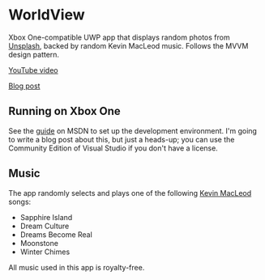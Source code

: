 # WorldView

Xbox One-compatible UWP app that displays random photos from [Unsplash](https://unsplash.com/), backed by random Kevin MacLeod music. Follows the MVVM design pattern.

[YouTube video](https://www.youtube.com/watch?v=joX23HvMCm4)

[Blog post](http://jamesswright.co.uk/blog/1462207-developing-uwp-apps-xbox-one)


## Running on Xbox One

See the [guide](https://msdn.microsoft.com/en-us/windows/uwp/xbox-apps/getting-started) on MSDN to set up the development environment. I'm going to write a blog post about this, but just a heads-up; you can use the Community Edition of Visual Studio if you don't have a license.


## Music

The app randomly selects and plays one of the following [Kevin MacLeod](https://incompetech.com/) songs:

* Sapphire Island
* Dream Culture
* Dreams Become Real
* Moonstone
* Winter Chimes

All music used in this app is royalty-free.
